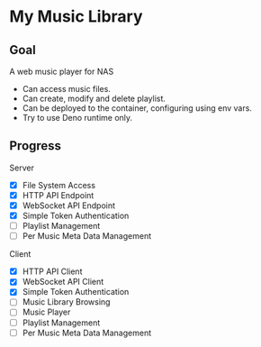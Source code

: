 # My Music Library

## Goal

A web music player for NAS
* Can access music files.
* Can create, modify and delete playlist.
* Can be deployed to the container, configuring using env vars.
* Try to use Deno runtime only.

## Progress

Server
- [x] File System Access
- [x] HTTP API Endpoint
- [x] WebSocket API Endpoint
- [x] Simple Token Authentication
- [ ] Playlist Management
- [ ] Per Music Meta Data Management

Client
- [x] HTTP API Client
- [x] WebSocket API Client
- [x] Simple Token Authentication
- [ ] Music Library Browsing
- [ ] Music Player
- [ ] Playlist Management
- [ ] Per Music Meta Data Management
